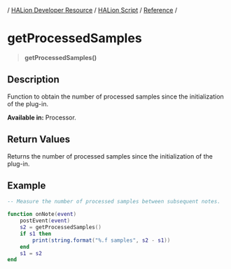 / [HALion Developer Resource](../..//HALion-Developer-Resource.md) / [HALion Script](./HALion-Script.md) / [Reference](./Reference.md) /

# getProcessedSamples

>**getProcessedSamples()**

## Description

Function to obtain the number of processed samples since the initialization of the plug-in.

**Available in:** Processor.

## Return Values

Returns the number of processed samples since the initialization of the plug-in.

## Example

```lua
-- Measure the number of processed samples between subsequent notes.

function onNote(event)
    postEvent(event)
    s2 = getProcessedSamples()
    if s1 then
        print(string.format("%.f samples", s2 - s1))
    end
    s1 = s2
end
```